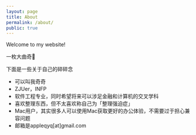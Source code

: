 ```yaml
---
layout: page
title: About
permalink: /about/
public: true
---
```


Welcome to my website!

一枚大曲奇🍪


下面是一些关于自己的碎碎念

* 可以叫我奇奇
* ZJUer，INFP
* 软件工程专业，同时希望将来可以涉足金融和计算机的交叉学科
* 喜欢整理东西，但不太喜欢称自己为「整理强迫症」
* Mac用户，其实很多人可以使用Mac获取更好的办公体验，不需要过于担心兼容问题
* 邮箱是appleqyq[at]gmail.com


